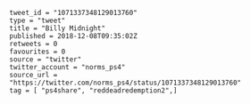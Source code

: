 ```
tweet_id = "1071337348129013760"
type = "tweet"
title = "Billy Midnight"
published = 2018-12-08T09:35:02Z
retweets = 0
favourites = 0
source = "twitter"
twitter_account = "norms_ps4"
source_url = "https://twitter.com/norms_ps4/status/1071337348129013760"
tag = [ "ps4share", "reddeadredemption2",]
```

<p class='image'><img src='http://mnf.m17s.net/2018/12/08/Dt4no6wWoAA3A-i.jpg' alt=''></p>

